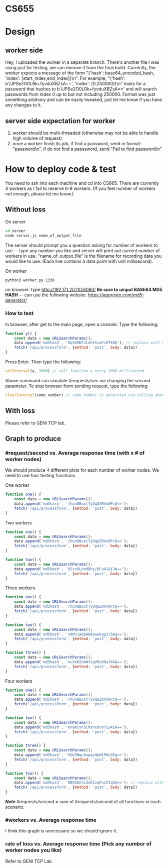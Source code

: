 # CS655

# Design
## worker side

Hey, I uploaded the worker in a separate branch. There's another file I was using just for testing, we can remove it from the final build. Currently, the worker expects a message of the form "{'hash': base64_encoded_hash, 'index': [start_index,end_index]}\n". For example, "{'hash': b'/JPSe2O0LRk+fyvduXBZsA==', 'index': [0,250000]}\n" looks for a password that hashes to b'/JPSe2O0LRk+fyvduXBZsA==' and will search passwords from index 0 up to but not including 250000. Format was just something arbitrary and can be easily tweaked, just let me know if you have any changes to it.

## server side expectation for worker
1. worker should be multi-threaded (otherwise may not be able to handle high volume of request) 
2. once a worker finish its job, if find a password, send in format: "password\n", if do not find a passsword, send "Fail to find password\n"

# How to deploy code & test
You need to ssh into each machine and cd into CS665. There are currently 4 workers as I fail to reserve 6-8 workers. (If you feel number of workers not enough, please let me know.)
## Without loss
On server
```sh
cd server
node server.js name_of_output_file
```
The server should prompt you a question asking for number of workers to use -- type any number you like and server will print out current number of workers in use. "name_of_output_file" is the filename for recording data you would like to use. (Each line contains a data point with unit millisecond).

On worker
```sh
python3 worker.py 1338
```
on browser: type http://192.171.20.110:8080/ **Be sure to uinput BASE64 MD5 HASH** -- can use the following website: https://approsto.com/md5-generator/

### How to test
In browser, after get to the main page, open a console. Type the following:
```javascript
function y() {
    const data = new URLSearchParams(); 
    data.append('md5hash', '9qYmMWfJLehkSsmYs8Tk0Q'); // replace with any hash you like
    fetch('/api/processform', {method: 'post', body: data})
}
```
Press Enter. Then type the following:
```javascript
setInterval(y, 1000) // call function y every 1000 millisecond
```
Above command can simulate #requests/sec via changing the second parameter. To stop browser from sending request, type the following:
```javascript
clearInterval(some_number) // some_number is generated via calling above command
```

## With loss
Please refer to GENI TCP lab.

## Graph to produce
### #request/second vs. Average response time (with x # of worker nodes)
We should produce 4 different plots for each number of worker nodes. We need to use four testing functions.

One worker
```javascript
function one() {
    const data = new URLSearchParams(); 
    data.append('md5hash', '/hun8BuxtTyOqQZRVo0PcQ=='); 
    fetch('/api/processform', {method: 'post', body: data})
}
```
Two workers
```javascript
function one() {
    const data = new URLSearchParams(); 
    data.append('md5hash', '/hun8BuxtTyOqQZRVo0PcQ=='); 
    fetch('/api/processform', {method: 'post', body: data})
}

function two() {
    const data = new URLSearchParams(); 
    data.append('md5hash', 'Q5rz8L0cMBhz/bFu4J8j3A=='); 
    fetch('/api/processform', {method: 'post', body: data})
}
```
Three workers
```javascript
function one() {
    const data = new URLSearchParams(); 
    data.append('md5hash', '/hun8BuxtTyOqQZRVo0PcQ=='); 
    fetch('/api/processform', {method: 'post', body: data})
}

function two() {
    const data = new URLSearchParams(); 
    data.append('md5hash', 'tAMvjAdpAUQzwwkqg3/bAg=='); 
    fetch('/api/processform', {method: 'post', body: data})
}

function three() {
    const data = new URLSearchParams(); 
    data.append('md5hash', 'ocXVKZnmNfiqVRx98a74AQ=='); 
    fetch('/api/processform', {method: 'post', body: data})
}
```
Four workers
```javascript
function one() {
    const data = new URLSearchParams(); 
    data.append('md5hash', '/hun8BuxtTyOqQZRVo0PcQ=='); 
    fetch('/api/processform', {method: 'post', body: data})
}

function two() {
    const data = new URLSearchParams(); 
    data.append('md5hash', 'Un9AjYn5CMsncOv07Lp4iA=='); 
    fetch('/api/processform', {method: 'post', body: data})
}

function three() {
    const data = new URLSearchParams(); 
    data.append('md5hash', 'KGU3NqLAupqzHpW1P6L0Eg==');
    fetch('/api/processform', {method: 'post', body: data})
}

function four() {
    const data = new URLSearchParams(); 
    data.append('md5hash', 'QBXSQnhLdnKIzqFxzVIqbA=='); // replace with any hash you like
    fetch('/api/processform', {method: 'post', body: data})
}
```
***Note*** #requests/second = sum of #requests/second of all functions in each scenario.

### #workers vs. Average response time
I think this graph is unecessary so we should ignore it.

### rate of loss vs. Average response time (Pick any number of worker nodes you like)
Refer to GENI TCP Lab


